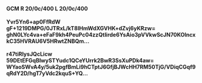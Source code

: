 #### GCM R 20/0c/400 L 20/0c/400
**Yvr5Yn6+ap0FfRdW**<br/>**gF+1219DMPG/0JTRxL/kT8IHmWdXGVHK+dZvj6yKRzw=**<br/>**ghN0LYc4va+eFaF9kh4PeuPc04zzQtIirde6YsAio3pVVkwScJN70KOlncxkC35HVRAU6V5HRwtZNBQm...**<br/><br/>
**r47tiRlysJQcLicw**<br/>**59DEtEFGqBIwySTYudc1QCeYUrrk2BwR3SsXuPDk4aw=**<br/>**WYaoSWvA4y/5uk2pgfBmLi9hCTptJ6GfjBJWcHH7RM50TjG/VDiqCGqf9qRdY2D/hgT7yVdc2kquS+YQ...**